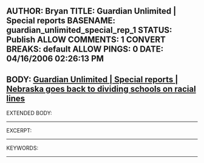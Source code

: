 AUTHOR: Bryan
TITLE: Guardian Unlimited | Special reports
BASENAME: guardian_unlimited_special_rep_1
STATUS: Publish
ALLOW COMMENTS: 1
CONVERT BREAKS: __default__
ALLOW PINGS: 0
DATE: 04/16/2006 02:26:13 PM
-----
BODY:
<a title="Guardian Unlimited | Special reports | Nebraska goes back to dividing schools on racial lines" href="http://www.guardian.co.uk/usa/story/0,,1754360,00.html?gusrc=rss">Guardian Unlimited | Special reports | Nebraska goes back to dividing schools on racial lines</a>
-----
EXTENDED BODY:

-----
EXCERPT:

-----
KEYWORDS:

-----


